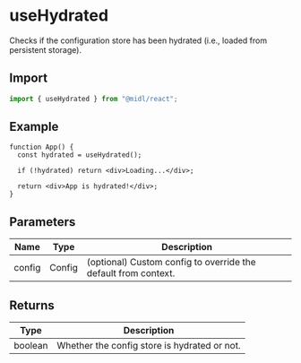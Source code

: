 # useHydrated

Checks if the configuration store has been hydrated (i.e., loaded from persistent storage).

## Import

```ts
import { useHydrated } from "@midl/react";
```

## Example

```tsx
function App() {
  const hydrated = useHydrated();

  if (!hydrated) return <div>Loading...</div>;

  return <div>App is hydrated!</div>;
}
```

## Parameters

| Name   | Type   | Description                                                    |
| ------ | ------ | -------------------------------------------------------------- |
| config | Config | (optional) Custom config to override the default from context. |

## Returns

| Type    | Description                                  |
| ------- | -------------------------------------------- |
| boolean | Whether the config store is hydrated or not. |
